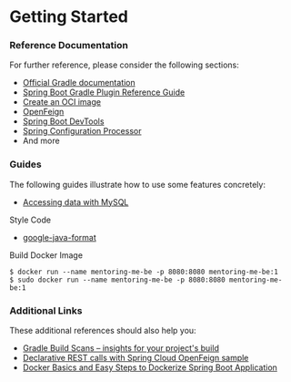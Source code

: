 # Getting Started

### Reference Documentation

For further reference, please consider the following sections:

* [Official Gradle documentation](https://docs.gradle.org)
* [Spring Boot Gradle Plugin Reference Guide](https://docs.spring.io/spring-boot/docs/2.5.8/gradle-plugin/reference/html/)
* [Create an OCI image](https://docs.spring.io/spring-boot/docs/2.5.8/gradle-plugin/reference/html/#build-image)
* [OpenFeign](https://docs.spring.io/spring-cloud-openfeign/docs/current/reference/html/)
* [Spring Boot DevTools](https://docs.spring.io/spring-boot/docs/2.6.2/reference/htmlsingle/#using-boot-devtools)
* [Spring Configuration Processor](https://docs.spring.io/spring-boot/docs/2.6.2/reference/htmlsingle/#configuration-metadata-annotation-processor)
* And more

### Guides

The following guides illustrate how to use some features concretely:

* [Accessing data with MySQL](https://spring.io/guides/gs/accessing-data-mysql/)

Style Code

* [google-java-format ](https://plugins.jetbrains.com/plugin/8527-google-java-format)

Build Docker Image
```docker
$ docker run --name mentoring-me-be -p 8080:8080 mentoring-me-be:1
$ sudo docker run --name mentoring-me-be -p 8080:8080 mentoring-me-be:1
```


### Additional Links

These additional references should also help you:

* [Gradle Build Scans – insights for your project's build](https://scans.gradle.com#gradle)
* [Declarative REST calls with Spring Cloud OpenFeign sample](https://github.com/spring-cloud-samples/feign-eureka)
* [Docker Basics and Easy Steps to Dockerize Spring Boot Application](https://medium.com/geekculture/docker-basics-and-easy-steps-to-dockerize-spring-boot-application-17608a65f657)

